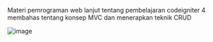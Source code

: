 Materi pemrograman web lanjut tentang pembelajaran codeigniter 4 membahas tentang konsep MVC dan menerapkan teknik CRUD

![image](https://user-images.githubusercontent.com/48147326/156876110-7a45b598-e2e3-4193-a264-baa61d11d994.png)
